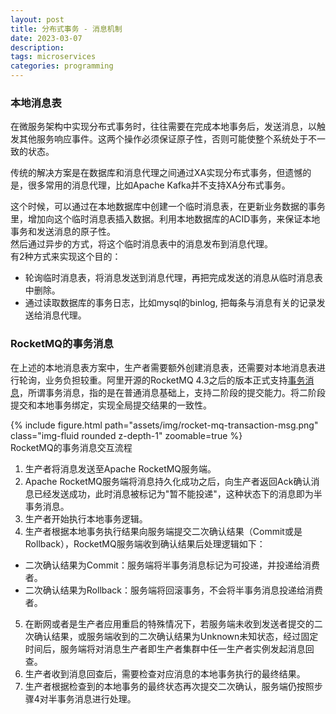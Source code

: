 ```yaml
---
layout: post
title: 分布式事务 - 消息机制
date: 2023-03-07
description: 
tags: microservices
categories: programming
---
```

### 本地消息表
在微服务架构中实现分布式事务时，往往需要在完成本地事务后，发送消息，以触发其他服务响应事件。这两个操作必须保证原子性，否则可能使整个系统处于不一致的状态。

传统的解决方案是在数据库和消息代理之间通过XA实现分布式事务，但遗憾的是，很多常用的消息代理，比如Apache Kafka并不支持XA分布式事务。

这个时候，可以通过在本地数据库中创建一个临时消息表，在更新业务数据的事务里，增加向这个临时消息表插入数据。利用本地数据库的ACID事务，来保证本地事务和发送消息的原子性。  
然后通过异步的方式，将这个临时消息表中的消息发布到消息代理。  
有2种方式来实现这个目的：
* 轮询临时消息表，将消息发送到消息代理，再把完成发送的消息从临时消息表中删除。
* 通过读取数据库的事务日志，比如mysql的binlog, 把每条与消息有关的记录发送给消息代理。

### RocketMQ的事务消息
在上述的本地消息表方案中，生产者需要额外创建消息表，还需要对本地消息表进行轮询，业务负担较重。阿里开源的RocketMQ 4.3之后的版本正式支持[事务消息](https://rocketmq.apache.org/zh/docs/featureBehavior/04transactionmessage)，所谓事务消息，指的是在普通消息基础上，支持二阶段的提交能力。将二阶段提交和本地事务绑定，实现全局提交结果的一致性。

<div class="row mt-3">
    <div class="col-sm mt-3 mt-md-0">
        {% include figure.html path="assets/img/rocket-mq-transaction-msg.png" class="img-fluid rounded z-depth-1" zoomable=true %}
    </div>
</div>
<div class="caption">
    RocketMQ的事务消息交互流程
</div>

1. 生产者将消息发送至Apache RocketMQ服务端。
2. Apache RocketMQ服务端将消息持久化成功之后，向生产者返回Ack确认消息已经发送成功，此时消息被标记为"暂不能投递"，这种状态下的消息即为半事务消息。
3. 生产者开始执行本地事务逻辑。
4. 生产者根据本地事务执行结果向服务端提交二次确认结果（Commit或是Rollback），RocketMQ服务端收到确认结果后处理逻辑如下：
  * 二次确认结果为Commit：服务端将半事务消息标记为可投递，并投递给消费者。
  * 二次确认结果为Rollback：服务端将回滚事务，不会将半事务消息投递给消费者。

5. 在断网或者是生产者应用重启的特殊情况下，若服务端未收到发送者提交的二次确认结果，或服务端收到的二次确认结果为Unknown未知状态，经过固定时间后，服务端将对消息生产者即生产者集群中任一生产者实例发起消息回查。
6. 生产者收到消息回查后，需要检查对应消息的本地事务执行的最终结果。
7. 生产者根据检查到的本地事务的最终状态再次提交二次确认，服务端仍按照步骤4对半事务消息进行处理。
